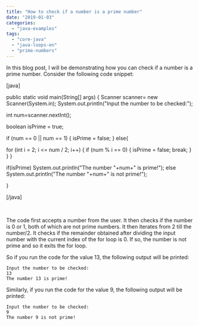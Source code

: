 ```yaml
---
title: "How to check if a number is a prime number"
date: "2019-01-03"
categories: 
  - "java-examples"
tags: 
  - "core-java"
  - "java-loops-en"
  - "prime-numbers"
---
```


In this blog post, I will be demonstrating how you can check if a number is a prime number. Consider the following code snippet:

\[java\]

public static void main(String\[\] args) { Scanner scanner= new Scanner(System.in); System.out.println("Input the number to be checked:");

int num=scanner.nextInt();

boolean isPrime = true;

if (num == 0 || num == 1) { isPrime = false; } else{

for (int i = 2; i &lt;= num / 2; i++) { if (num % i == 0) { isPrime = false; break; } } }

if(isPrime) System.out.println("The number "+num+" is prime!"); else System.out.println("The number "+num+" is not prime!");

}

\[/java\]

 

The code first accepts a number from the user. It then checks if the number is 0 or 1, both of which are not prime numbers. It then iterates from 2 till the number/2. It checks if the remainder obtained after dividing the input number with the current index of the for loop is 0. If so, the number is not prime and so it exits the for loop.

So if you run the code for the value 13, the following output will be printed:

```
Input the number to be checked:
13
The number 13 is prime!
```

Similarly, if you run the code for the value 9, the following output will be printed:

```
Input the number to be checked:
9
The number 9 is not prime!
```
